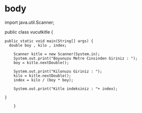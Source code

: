 # body
import java.util.Scanner;

public class vucutkitle {

    public static void main(String[] args) {
      double boy , kilo , index;

        Scanner kitle = new Scanner(System.in);
        System.out.print("Boyunuzu Metre Cinsinden Giriniz : ");
        boy = kitle.nextDouble();

        System.out.print("Kilonuzu Giriniz : ");
        kilo = kitle.nextDouble();
        index = kilo / (boy * boy);

        System.out.print("Kitle indeksiniz : "+ index);
        
    }
    
        }
